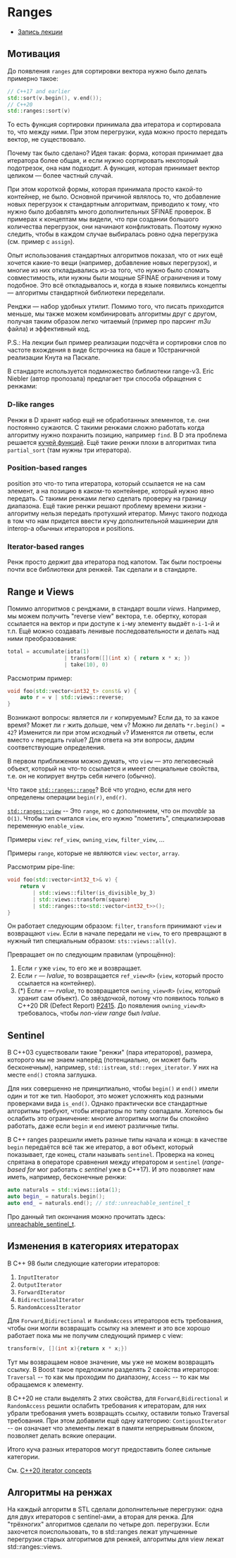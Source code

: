 # Ranges

- [Запись лекции](https://youtu.be/l9RHsi9tFtE)

## Мотивация
До появления ```ranges``` для сортировки вектора нужно было делать примерно такое:
```c++
// C++17 and earlier
std::sort(v.begin(), v.end());
// C++20
std::ranges::sort(v)
```
То есть функция сортировки принимала два итератора и сортировала то, что между ними.
При этом перегрузки, куда можно просто передать вектор, не существовало.

Почему так было сделано? Идея такая: форма, которая принимает два итератора более общая, и если нужно сортировать некоторый подотрезок, она нам подходит.
А функция, которая принимает вектор целиком &mdash; более частный случай.

При этом короткой формы, которая принимала просто какой-то контейнер, не было.
Основной причиной являлось то, что добавление новых перегрузок к стандартным алгоритмам, приводило к тому, что нужно было добавлять много дополнительных SFINAE проверок.
В примерах к концептам мы видели, что при создании большого количества перегрузок, они начинают конфликтовать.
Поэтому нужно следить, чтобы в каждом случае выбиралась ровно одна перегрузка (см. пример с `assign`).

Опыт использования стандартных алгоритмов показал, что от них ещё хочется какие-то вещи (например, добавление новых перегрузок), и многие из них откладывались из-за того, что нужно было сломать совместимость, или нужны были мощные SFINAE ограничения и тому подобное.
Это всё откладывалось и, когда в языке появились концепты &mdash; алгоритмы стандартной библиотеки переделали.

Ренджи &mdash; набор удобных утилит. Помимо того, что писать приходится меньше, мы также можем комбинировать алгоритмы друг с другом, получая таким образом легко читаемый (пример про парсинг *m3u* файла) и эффективный код.

P.S.: На лекции был пример реализации подсчёта и сортировки слов по частоте вхождения в виде 6строчника на баше и 10страничной реализации Кнута на Паскале.

В стандарте используется подмножество библиотеки range-v3.
Eric Niebler (автор пропозала) предлагает три способа обращения с ренжами:

### D-like ranges
Ренжи в D хранят набор ещё не обработанных элементов, т.е. они постоянно
сужаются. С такими ренжами сложно работать когда алгоритму нужно похранить
позицию, например `find`. В D эта проблема решается [кучей
функций](https://dlang.org/phobos/std_algorithm_searching.html#.findSplit).
Ещё такие ренжи плохи в алгоритмах типа `partial_sort` (там нужны три
итератора).

### Position-based ranges
position это что-то типа итератора, который ссылается не на сам элемент, а на
позицию в каком-то контейнере, который нужно явно передать. С такими ренжами
легко сделать проверку на границу диапазона. Ещё такие ренжи решают проблему
времени жизни - алгоритму нельзя передать протухший итератор. Минус такого
подхода в том что нам придется ввести кучу дополнительной машинерии для
interop-а обычных итераторов и positions.

### Iterator-based ranges
Ренж просто держит два итератора под капотом. Так были построены почти все
библиотеки для ренжей. Так сделали и в стандарте.


## Range и Views
Помимо алгоритмов с ренджами, в стандарт вошли *views*. Например, мы можем
получить "reverse view" вектора, т.е. обертку, которая ссылается на вектор и при
доступе к `i`-му элементу выдаёт `n-i-1`-й и т.п. Ещё можно создавать ленивые
последовательности и делать над ними преобразования:
```c++
total = accumulate(iota(1)
                  | transform([](int x) { return x * x; })
                  | take(10), 0)
```

Рассмотрим пример:
```c++
void foo(std::vector<int32_t> const& v) {
    auto r = v | std::views::reverse;
}
```

Возникают вопросы: является ли `r` копируемым? Если да, то за какое время? Может ли `r` жить дольше, чем `v`?
Можно ли делать `*r.begin() = 42`? Изменится ли при этом исходный `v`?
Изменятся ли ответы, если вместо `v` передать rvalue? Для ответа на эти вопросы, дадим соответствующие определения.

В первом приближении можно думать, что `view` &mdash; это легковесный объект, который на что-то ссылается и имеет специальные свойства, т.е. он не копирует внутрь себя ничего (обычно).

Что такое [`std::ranges::range`](https://en.cppreference.com/w/cpp/ranges/range)? Всё что угодно, если для него определены операции `begin(r)`, `end(r)`.

[`std::ranges::view`](https://en.cppreference.com/w/cpp/ranges/view) -- Это `range`, но с дополнением, что он *movable* за `O(1)`.
Чтобы тип считался `view`, его нужно "пометить", специализировав переменную `enable_view`.

Примеры `view`: `ref_view`, `owning_view`, `filter_view`, ...

Примеры `range`, которые не являются `view`: `vector`, `array`.

Рассмотрим pipe-line:
```c++
void foo(std::vector<int32_t>& v) {
    return v 
        | std::views::filter(is_divisible_by_3) 
        | std::views::transform(square)
        | std::ranges::to<std::vector<int32_t>>();
}
```

Он работает следующим образом: `filter`, `transform` принимают `view` и возвращают `view`.
Если в начале передали не `view`, то его превращают в нужный тип специальным образом: `sts::views::all(v)`.

Превращает он по следующим правилам (упрощённо):

1. Если `r` уже `view`, то его же и возвращает.
2. Если `r` &mdash; *lvalue*, то возвращается `ref_view<R>` (`view`, который просто ссылается на контейнер).
3. (*) Если `r` &mdash; *rvalue*, то возвращается `owning_view<R>` (`view`, который хранит сам объект).
Со звёздочкой, потому что появилось только в C++20 DR (Defect Report) [P2415](https://wg21.link/P2415).
До появления `owning_view<R>` требовалось, чтобы *non-view range* был *lvalue*.


## Sentinel
В C++03 существовали такие "ренжи" (пара итераторов), размера, которого мы не знаем наперёд (потенциально, он может быть бесконечным), например, `std::istream`, `std::regex_iterator`.
У них на месте `end()` стояла заглушка.
 
Для них совершенно не принципиально, чтобы `begin()` и `end()` имели один и тот же тип. Наоборот, это может усложнять код разными проверками вида `is_end()`.
Однако практически все стандартные алгоритмы требуют, чтобы итераторы по типу совпадали.
Хотелось бы ослабить это ограничение: многие алгоритмы могли бы спокойно работать, даже если `begin` и `end` имеют различные типы.

В C++ ranges разрешили иметь разные типы начала и конца: в качестве `begin` передаётся всё так же итератор, а вот объект, который показывает, где конец, стали называть `sentinel`.
Проверка на конец спрятана в операторе сравнения между итератором и `sentinel` (*range-based for* мог работать с *sentinel* уже в C++17).
И это позволяет нам иметь, например, бесконечные ренжи:

```c++
auto naturals = std::views::iota(1);
auto begin_ = naturals.begin();
auto end_ = naturals.end(); // std::unreachable_sentinel_t
```
Про данный тип окончания можно прочитать здесь: [unreachable_sentinel_t](https://en.cppreference.com/w/cpp/iterator/unreachable_sentinel_t).

## Изменения в категориях итераторах

В С++ 98 были следующие категории итераторов:

1. ```InputIterator```
2. ```OutputIterator```
3. ```ForwardIterator```
4. ```BidirectionalIterator```
5. ```RandomAccessIterator```

Для ```Forward```,```Bidirectional``` и``` RandomAccess``` итераторов есть требования, чтобы они могли возвращать ссылку на элемент и это все хорошо работает пока мы не получим следующий пример с view:

```c++
transform(v, [](int x){return x * x;})
```

Тут мы возвращаем новое значение, мы уже не можем возвращать ссылку. В Boost такое предложили разделять 2 свойства итераторов: ```Traversal``` -- то как мы проходим по диапазону, ```Access``` -- то как мы обращаемся к элементу.

В С++20 не стали выделять 2 этих свойства, для ```Forward```,```Bidirectional``` и``` RandomAccess``` решили ослабить требования к итераторам, для них убрали требования уметь возвращать ссылку, оставили только Traversal требования. При этом добавили ещё одну категорию: ```ContigousIterator``` -- он означает что элементы лежат в памяти непрерывным блоком, позволяет делать всякие операции.

Итого куча разных итераторов могут предоставить более сильные категории.

См. [C++20 iterator concepts](https://en.cppreference.com/w/cpp/iterator)

## Алгоритмы на ренжах
На каждый алгоритм в STL сделали дополнительные перегрузки: одна для
двух итераторов с sentinel-ами, а вторая для ренжа. Для "трёхногих" алгоритмов
сделали по четыре доп. перегрузки.
Если захочется поиспользовать, то в std::ranges лежат улучшенные перегрузки
старых алгоритмов для ренжей, алгоритмы для view лежат std::ranges::views.

